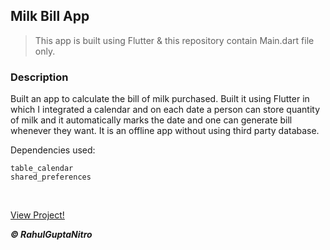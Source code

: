 ## Milk Bill App

> This app is built using Flutter & this repository contain Main.dart file only.


### Description
Built an app to calculate the bill of milk purchased. Built it using Flutter in which I integrated a calendar and on each date a person can store quantity of milk and it automatically marks the date and one can generate bill whenever they want. It is an offline app without using third party database.


Dependencies used:
```
table_calendar
shared_preferences
```

<br/>

[View Project!](https://rahulguptanitro.github.io/Milk-Bill/)

***© RahulGuptaNitro*** 
